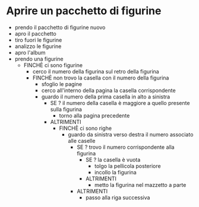 # Aprire un pacchetto di figurine

- prendo il pacchetto di figurine nuovo
- apro il pacchetto
- tiro fuori le figurine
- analizzo le figurine
- apro l'album
- prendo una figurine
    - FINCHÈ ci sono figurine
        - cerco il numero della figurina sul retro della figurina
        - FINCHÈ non trovo la casella con il numero della figurina
            - sfoglio le pagine 
            - cerco all'interno della pagina la casella corrispondente
            - guardo il numero della prima casella in alto a sinistra
                - SE ? il numero della casella è maggiore a quello presente sulla figurina
                    - torno alla pagina precedente
                - ALTRIMENTI 
                    - FINCHÈ ci sono righe
                        - guardo da sinistra verso destra il numero associato alle caselle
                            - SE ? trovo il numero corrispondente alla figurina
                                - SE ? la casella è vuota
                                    - tolgo la pellicola posteriore
                                    - incollo la figurina
                                - ALTRIMENTI 
                                    - metto la figurina nel mazzetto a parte
                            - ALTRIMENTI 
                                - passo alla riga successiva